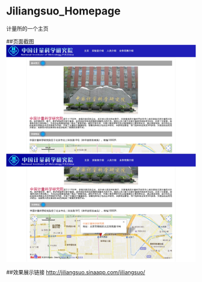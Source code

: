 # Jiliangsuo_Homepage
计量所的一个主页

##页面截图
![页面截图](https://github.com/RedstoneCMX/Jiliangsuo_Homepage/blob/master/showimages/show1.png)
![页面截图](https://github.com/RedstoneCMX/Jiliangsuo_Homepage/blob/master/showimages/show2.png)

##效果展示链接
http://jiliangsuo.sinaapp.com/jiliangsuo/
